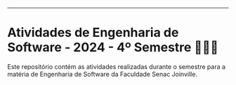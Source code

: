 ---

# Atividades de Engenharia de Software - 2024 - 4º Semestre 👩‍💻🔗

Este repositório contém as atividades realizadas durante o semestre para a matéria de Engenharia de Software da Faculdade Senac Joinville.

<!--/*## Atividades*/

### Atividade 1: [Nome da Atividade]

- **Descrição:** [Descrição breve da atividade]
- **Tecnologias:** [Tecnologias usadas]
- **Instruções:** 
  1. Clone o repositório.
  2. Navegue para o diretório da atividade: `cd atividade1`.
  3. Siga as instruções no arquivo `README.md` da atividade.

### Atividade 2: [Nome da Atividade]

- **Descrição:** [Descrição breve da atividade]
- **Tecnologias:** [Tecnologias usadas]
- **Instruções:** 
  1. Clone o repositório.
  2. Navegue para o diretório da atividade: `cd atividade2`.
  3. Siga as instruções no arquivo `README.md` da atividade.

### Atividade 3: [Nome da Atividade]

- **Descrição:** [Descrição breve da atividade]
- **Tecnologias:** [Tecnologias usadas]
- **Instruções:** 
  1. Clone o repositório.
  2. Navegue para o diretório da atividade: `cd atividade3`.
  3. Siga as instruções no arquivo `README.md` da atividade.

## Como Usar

1. Clone o repositório:
   ```bash
   git clone https://github.com/usuario/nome-do-repositorio.git
   ```

2. Navegue para a atividade desejada:
   ```bash
   cd atividade1  # ou atividade2, atividade3, etc.
   ```

3. Siga as instruções específicas no arquivo `README.md` dentro de cada diretório de atividade.

## Contato

Para dúvidas ou ajuda, entre em contato com o professor ou colegas de turma. */ -->


